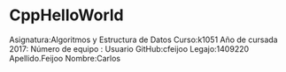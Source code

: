 # CppHelloWorld

 Asignatura:Algoritmos y Estructura de Datos
  Curso:k1051
  Año de cursada 2017:
  Número de equipo :
  Usuario GitHub:cfeijoo
  Legajo:1409220
  Apellido.Feijoo
  Nombre:Carlos
